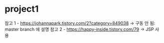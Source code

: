 # project1

참고 1 - https://johannapark.tistory.com/2?category=849038
-> 구동 안 됨: master branch 에 설명
참고 2 - https://happy-inside.tistory.com/79
-> JSP 사용

